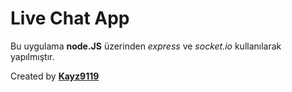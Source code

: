 # Live Chat App
Bu uygulama **node.JS** üzerinden *express* ve *socket.io* kullanılarak yapılmıştır.

Created by [**Kayz9119**](http://kerem.plutonbilisim.online)